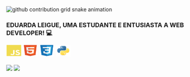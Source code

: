 <picture>
  <source media="(prefers-color-scheme: dark)" srcset="https://raw.githubusercontent.com/leigueed/leigueed/output/github-contribution-grid-snake-dark.svg">
  <source media="(prefers-color-scheme: light)" srcset="https://raw.githubusercontent.com/leigueed/leigueed/output/github-contribution-grid-snake.svg">
  <img alt="github contribution grid snake animation" src="https://raw.githubusercontent.com/leigueed/leigueed/output/github-contribution-grid-snake.svg">
</picture>

### EDUARDA LEIGUE, UMA ESTUDANTE E ENTUSIASTA A WEB DEVELOPER! 💻

<div>
  <img align="center" alt="eduarda-js" height="30" width="40" src="https://raw.githubusercontent.com/devicons/devicon/master/icons/javascript/javascript-plain.svg"/>
  <img align="center" alt="eduarda-html" height="30" width="40" src="https://raw.githubusercontent.com/devicons/devicon/master/icons/html5/html5-original.svg"/>
  <img align="center" alt="eduarda-css" height="30" width="40" src="https://raw.githubusercontent.com/devicons/devicon/master/icons/css3/css3-original.svg"/>
  <img align="center" alt="eduarda-Python" height="30" width="40" src="https://raw.githubusercontent.com/devicons/devicon/master/icons/python/python-original.svg">
</div>

###
 
<div> 
  <a href ="ed.leigue@homtail.com"><img src="https://img.shields.io/badge/-Gmail-%23333?style=for-the-badge&logo=gmail&logoColor=white" target="_blank"></a>
  <a href="www.linkedin.com/in/eduarda-leigue" target="_blank"><img src="https://img.shields.io/badge/-LinkedIn-%230077B5?style=for-the-badge&logo=linkedin&logoColor=white" target="_blank"></a> 
</div>
